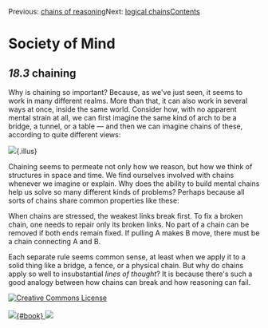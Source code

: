 <div class="chapnav">

<span class="prev">Previous: [chains of
reasoning](./som-18.2.html)</span><span class="next">Next: [logical
chains](./som-18.4.html)</span><span
class="contents">[Contents](index.html)</span>
<div class="titlebar">

Society of Mind
===============

</div>

</div>

*18.3* chaining
---------------

Why is chaining so important? Because, as we've just seen, it seems to
work in many different realms. More than that, it can also work in
several ways at once, inside the same world. Consider how, with no
apparent mental strain at all, we can first imagine the same kind of
arch to be a bridge, a tunnel, or a table — and then we can imagine
chains of these, according to quite different views:

![](./illus/ch18/18-6.png){.illus}

Chaining seems to permeate not only how we reason, but how we think of
structures in space and time. We find ourselves involved with chains
whenever we imagine or explain. Why does the ability to build mental
chains help us solve so many different kinds of problems? Perhaps
because all sorts of chains share common properties like these:

When chains are stressed, the weakest links break first. To fix a broken
chain, one needs to repair only its broken links. No part of a chain can
be removed if both ends remain fixed. If pulling A makes B move, there
must be a chain connecting A and B.

Each separate rule seems common sense, at least when we apply it to a
solid thing like a bridge, a fence, or a physical chain. But why do
chains apply so well to insubstantial *lines of thought*? It is because
there's such a good analogy between how chains can break and how
reasoning can fail.

<div class="footer">

[![Creative Commons
License](http://i.creativecommons.org/l/by-nc-sa/3.0/80x15.png)](http://creativecommons.org/licenses/by-nc-sa/3.0/deed.en_US)\
\
[![](./images/som_book.jpeg){#book}
![](./images/a_logo_17.gif)](http://www.amazon.com/gp/product/0671657135?ie=UTF8&camp=1789&creativeASIN=0671657135&linkCode=xm2&tag=marvinminsky)

</div>
